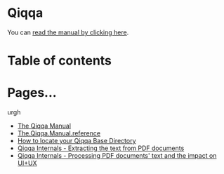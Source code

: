 # Qiqqa

You can [read the manual by clicking here](The.Qiqqa.Manual.md).



# Table of contents

<GlobalTableOfContents />

# Pages...

urgh

- [The Qiqqa Manual](The.Qiqqa.Manual.md)
- [The.Qiqqa.Manual.reference](The.Qiqqa.Manual.reference.html)
- [How to locate your Qiqqa Base Directory](How.to.locate.your.Qiqqa.Base.Directory.md)
- [Qiqqa Internals - Extracting the text from PDF documents](Qiqqa.Internals.-.Extracting.the.text.from.PDF.documents.md)
- [Qiqqa Internals - Processing PDF documents' text and the impact on UI+UX](Qiqqa.Internals.-.Processing.PDF.documents'.text.and.the.impact.on.UI+UX.md)
